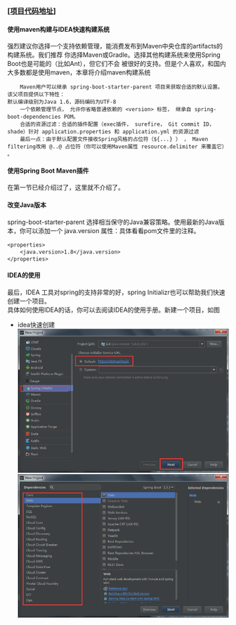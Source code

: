 ### [[项目代码地址]](https://github.com/AndyCZY/czy-study-spring-boot "项目代码地址")
#### 使用maven构建与IDEA快速构建系统
   强烈建议你选择一个支持依赖管理，能消费发布到Maven中央仓库的artifacts的构建系统。我们推荐
   你选择Maven或Gradle。选择其他构建系统来使用Spring Boot也是可能的（比如Ant），但它们不会
   被很好的支持。但是个人喜欢，和国内大多数都是使用maven，本章将介绍maven构建系统
   
        Maven用户可以继承 spring-boot-starter-parent 项目来获取合适的默认设置。 该父项目提供以下特性：
    默认编译级别为Java 1.6，源码编码为UTF-8
        一个依赖管理节点， 允许你省略普通依赖的 <version> 标签， 继承自 spring-boot-dependencies POM。
        合适的资源过滤：合适的插件配置（exec插件， surefire， Git commit ID， shade）针对 application.properties 和 application.yml 的资源过滤
        最后一点：由于默认配置文件接收Spring风格的占位符（${...} ） ， Maven filtering改用 @..@ 占位符（你可以使用Maven属性 resource.delimiter 来覆盖它） 。

#### 使用Spring Boot Maven插件
   在第一节已经介绍过了，这里就不介绍了。

####  改变Java版本
spring-boot-starter-parent 选择相当保守的Java兼容策略。使用最新的Java版本，你可以添加一个
 java.version 属性：具体看看pom文件里的注释。

    <properties>
        <java.version>1.8</java.version>
    </properties>

    
####  IDEA的使用
最后，IDEA 工具对spring的支持非常的好，spring Initializr也可以帮助我们快速创建一个项目。  
具体如何使用IDEA的话，你可以去阅读IDEA的使用手册。新建一个项目，如图  
  
   * idea快速创建   
 ![idea](images/idea.png)     
 ![idea](images/idea2.png) 
        